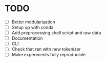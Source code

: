 # TODO

- [ ] Better modularization
- [ ] Setup up with conda
- [ ] Add preprocessing shell script and raw data
- [ ] Documentation
- [ ] CLI
- [ ] Check that ran with new tokenizer
- [ ] Make experiments fully reproducible
